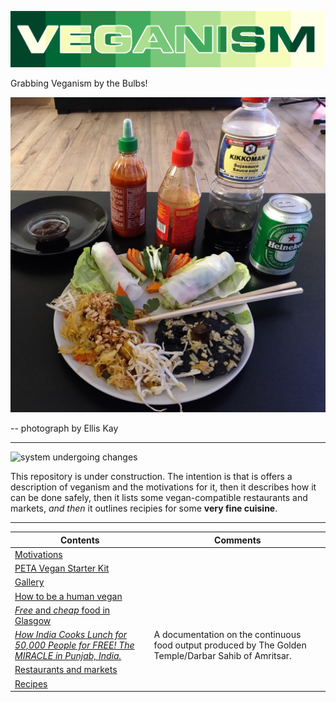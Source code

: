 ![](https://raw.githubusercontent.com/wdbm/resources_veganism/master/media/veganism.png)

Grabbing Veganism by the Bulbs!

![](https://raw.githubusercontent.com/wdbm/resources_veganism/master/media/2019-02-21-164033_Ellis_Kay.jpg)

-- photograph by Ellis Kay

---

![system undergoing changes](https://i.imgur.com/GniItjS.gif)

This repository is under construction. The intention is that is offers a description of veganism and the motivations for it, then it describes how it can be done safely, then it lists some vegan-compatible restaurants and markets, *and then* it outlines recipies for some **very fine cuisine**.

---

|**Contents**                                                                                                                                         |**Comments**                                                                                         |
|-----------------------------------------------------------------------------------------------------------------------------------------------------|-----------------------------------------------------------------------------------------------------|
|[Motivations](documentation/why.md)                                                                                                                  |                                                                                                     |
|[PETA Vegan Starter Kit](documentation/PETA-UK-VSK.pdf)                                                                                              |                                                                                                     |
|[Gallery](media/gallery.md)                                                                                                                          |                                                                                                     |
|[How to be a human vegan](documentation/how.md)                                                                                                      |                                                                                                     |
|[*Free* and *cheap* food in Glasgow](restaurants_and_markets/Glasgow/free_and_cheap_food/documentation/2012-08-15_free_and_cheap_food_in_Glasgow.pdf)|                                                                                                     |
|[*How India Cooks Lunch for 50,000 People for FREE! The MIRACLE in Punjab, India.*](https://www.youtube.com/watch?v=qdoJroKUwu0)                     |A documentation on the continuous food output produced by The Golden Temple/Darbar Sahib of Amritsar.|
|[Restaurants and markets](restaurants_and_markets)                                                                                                   |                                                                                                     |
|[Recipes](recipes)                                                                                                                                   |                                                                                                     |
